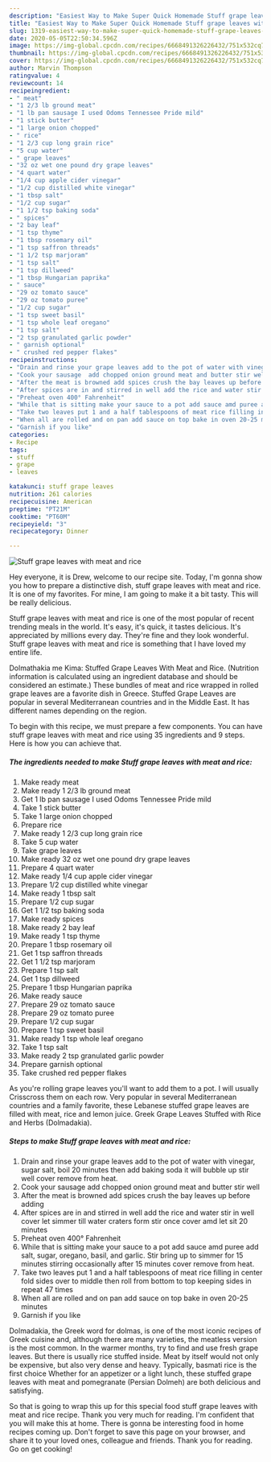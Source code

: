 ```yaml
---
description: "Easiest Way to Make Super Quick Homemade Stuff grape leaves with meat and rice"
title: "Easiest Way to Make Super Quick Homemade Stuff grape leaves with meat and rice"
slug: 1319-easiest-way-to-make-super-quick-homemade-stuff-grape-leaves-with-meat-and-rice
date: 2020-05-05T22:50:34.596Z
image: https://img-global.cpcdn.com/recipes/6668491326226432/751x532cq70/stuff-grape-leaves-with-meat-and-rice-recipe-main-photo.jpg
thumbnail: https://img-global.cpcdn.com/recipes/6668491326226432/751x532cq70/stuff-grape-leaves-with-meat-and-rice-recipe-main-photo.jpg
cover: https://img-global.cpcdn.com/recipes/6668491326226432/751x532cq70/stuff-grape-leaves-with-meat-and-rice-recipe-main-photo.jpg
author: Marvin Thompson
ratingvalue: 4
reviewcount: 14
recipeingredient:
- " meat"
- "1 2/3 lb ground meat"
- "1 lb pan sausage I used Odoms Tennessee Pride mild"
- "1 stick butter"
- "1 large onion chopped"
- " rice"
- "1 2/3 cup long grain rice"
- "5 cup water"
- " grape leaves"
- "32 oz wet one pound dry grape leaves"
- "4 quart water"
- "1/4 cup apple cider vinegar"
- "1/2 cup distilled white vinegar"
- "1 tbsp salt"
- "1/2 cup sugar"
- "1 1/2 tsp baking soda"
- " spices"
- "2 bay leaf"
- "1 tsp thyme"
- "1 tbsp rosemary oil"
- "1 tsp saffron threads"
- "1 1/2 tsp marjoram"
- "1 tsp salt"
- "1 tsp dillweed"
- "1 tbsp Hungarian paprika"
- " sauce"
- "29 oz tomato sauce"
- "29 oz tomato puree"
- "1/2 cup sugar"
- "1 tsp sweet basil"
- "1 tsp whole leaf oregano"
- "1 tsp salt"
- "2 tsp granulated garlic powder"
- " garnish optional"
- " crushed red pepper flakes"
recipeinstructions:
- "Drain and rinse your grape leaves add to the pot of water with vinegar,  sugar salt, boil 20 minutes then add baking soda it will bubble up stir well cover remove from heat."
- "Cook your sausage  add chopped onion ground meat and butter stir well"
- "After the meat is browned add spices crush the bay leaves up before adding"
- "After spices are in and stirred in well add the rice and water stir in well cover let simmer till water craters form stir once cover amd let sit 20 minutes"
- "Preheat oven 400° Fahrenheit"
- "While that is sitting make your sauce to a pot add sauce amd puree add salt, sugar, oregano,  basil, and garlic.  Stir bring up to simmer for 15 minutes stirring occasionally after 15 minutes cover remove from heat."
- "Take two leaves put 1 and a half tablespoons of meat rice filling in center fold sides over to middle then roll from bottom to top keeping sides in repeat 47 times"
- "When all are rolled and on pan add sauce on top bake in oven 20-25 minutes"
- "Garnish if you like"
categories:
- Recipe
tags:
- stuff
- grape
- leaves

katakunci: stuff grape leaves 
nutrition: 261 calories
recipecuisine: American
preptime: "PT21M"
cooktime: "PT60M"
recipeyield: "3"
recipecategory: Dinner

---
```



![Stuff grape leaves with meat and rice](https://img-global.cpcdn.com/recipes/6668491326226432/751x532cq70/stuff-grape-leaves-with-meat-and-rice-recipe-main-photo.jpg)

Hey everyone, it is Drew, welcome to our recipe site. Today, I'm gonna show you how to prepare a distinctive dish, stuff grape leaves with meat and rice. It is one of my favorites. For mine, I am going to make it a bit tasty. This will be really delicious.

Stuff grape leaves with meat and rice is one of the most popular of recent trending meals in the world. It's easy, it's quick, it tastes delicious. It's appreciated by millions every day. They're fine and they look wonderful. Stuff grape leaves with meat and rice is something that I have loved my entire life.

Dolmathakia me Kima: Stuffed Grape Leaves With Meat and Rice. (Nutrition information is calculated using an ingredient database and should be considered an estimate.) These bundles of meat and rice wrapped in rolled grape leaves are a favorite dish in Greece. Stuffed Grape Leaves are popular in several Mediterranean countries and in the Middle East. It has different names depending on the region.


To begin with this recipe, we must prepare a few components. You can have stuff grape leaves with meat and rice using 35 ingredients and 9 steps. Here is how you can achieve that.

<!--inarticleads1-->

##### The ingredients needed to make Stuff grape leaves with meat and rice:

1. Make ready  meat
1. Make ready 1 2/3 lb ground meat
1. Get 1 lb pan sausage I used Odoms Tennessee Pride mild
1. Take 1 stick butter
1. Take 1 large onion chopped
1. Prepare  rice
1. Make ready 1 2/3 cup long grain rice
1. Take 5 cup water
1. Take  grape leaves
1. Make ready 32 oz wet one pound dry grape leaves
1. Prepare 4 quart water
1. Make ready 1/4 cup apple cider vinegar
1. Prepare 1/2 cup distilled white vinegar
1. Make ready 1 tbsp salt
1. Prepare 1/2 cup sugar
1. Get 1 1/2 tsp baking soda
1. Make ready  spices
1. Make ready 2 bay leaf
1. Make ready 1 tsp thyme
1. Prepare 1 tbsp rosemary oil
1. Get 1 tsp saffron threads
1. Get 1 1/2 tsp marjoram
1. Prepare 1 tsp salt
1. Get 1 tsp dillweed
1. Prepare 1 tbsp Hungarian paprika
1. Make ready  sauce
1. Prepare 29 oz tomato sauce
1. Prepare 29 oz tomato puree
1. Prepare 1/2 cup sugar
1. Prepare 1 tsp sweet basil
1. Make ready 1 tsp whole leaf oregano
1. Take 1 tsp salt
1. Make ready 2 tsp granulated garlic powder
1. Prepare  garnish optional
1. Take  crushed red pepper flakes


As you&#39;re rolling grape leaves you&#39;ll want to add them to a pot. I will usually Crisscross them on each row. Very popular in several Mediterranean countries and a family favorite, these Lebanese stuffed grape leaves are filled with meat, rice and lemon juice. Greek Grape Leaves Stuffed with Rice and Herbs (Dolmadakia). 

<!--inarticleads2-->

##### Steps to make Stuff grape leaves with meat and rice:

1. Drain and rinse your grape leaves add to the pot of water with vinegar,  sugar salt, boil 20 minutes then add baking soda it will bubble up stir well cover remove from heat.
1. Cook your sausage  add chopped onion ground meat and butter stir well
1. After the meat is browned add spices crush the bay leaves up before adding
1. After spices are in and stirred in well add the rice and water stir in well cover let simmer till water craters form stir once cover amd let sit 20 minutes
1. Preheat oven 400° Fahrenheit
1. While that is sitting make your sauce to a pot add sauce amd puree add salt, sugar, oregano,  basil, and garlic.  Stir bring up to simmer for 15 minutes stirring occasionally after 15 minutes cover remove from heat.
1. Take two leaves put 1 and a half tablespoons of meat rice filling in center fold sides over to middle then roll from bottom to top keeping sides in repeat 47 times
1. When all are rolled and on pan add sauce on top bake in oven 20-25 minutes
1. Garnish if you like


Dolmadakia, the Greek word for dolmas, is one of the most iconic recipes of Greek cuisine and, although there are many varieties, the meatless version is the most common. In the warmer months, try to find and use fresh grape leaves. But there is usually rice stuffed inside. Meat by itself would not only be expensive, but also very dense and heavy. Typically, basmati rice is the first choice Whether for an appetizer or a light lunch, these stuffed grape leaves with meat and pomegranate (Persian Dolmeh) are both delicious and satisfying. 

So that is going to wrap this up for this special food stuff grape leaves with meat and rice recipe. Thank you very much for reading. I'm confident that you will make this at home. There is gonna be interesting food in home recipes coming up. Don't forget to save this page on your browser, and share it to your loved ones, colleague and friends. Thank you for reading. Go on get cooking!
